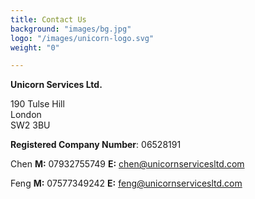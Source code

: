 ```yaml
---
title: Contact Us
background: "images/bg.jpg"
logo: "/images/unicorn-logo.svg"
weight: "0"

---
```


**Unicorn Services Ltd.**  

190 Tulse Hill             
London              
SW2 3BU

**Registered Company Number**: 06528191

Chen   **M:** 07932755749  **E:** chen@unicornservicesltd.com             

Feng   **M:** 07577349242   **E:** feng@unicornservicesltd.com


